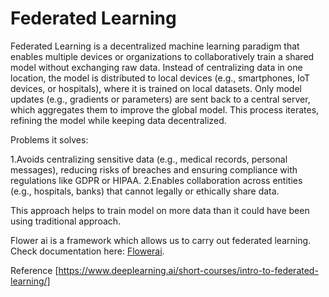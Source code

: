 # Federated Learning 

Federated Learning is a decentralized machine learning paradigm that enables multiple devices or organizations to collaboratively train a shared model without exchanging raw data. Instead of centralizing data in one location, the model is distributed to local devices (e.g., smartphones, IoT devices, or hospitals), where it is trained on local datasets. Only model updates (e.g., gradients or parameters) are sent back to a central server, which aggregates them to improve the global model. This process iterates, refining the model while keeping data decentralized.

Problems it solves:

1.Avoids centralizing sensitive data (e.g., medical records, personal messages), reducing risks of breaches and ensuring compliance with regulations like GDPR or HIPAA.
2.Enables collaboration across entities (e.g., hospitals, banks) that cannot legally or ethically share data.

This approach helps to train model on more data than it could have been using traditional approach.

Flower ai is a framework which allows us to carry out federated learning.
Check documentation here:  [Flowerai](https://flower.ai/docs/framework/index.html).

Reference [https://www.deeplearning.ai/short-courses/intro-to-federated-learning/]
